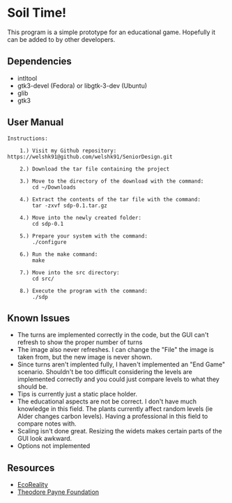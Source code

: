 Soil Time!
================

This program is a simple prototype for an educational game. Hopefully it can be added to by other developers.


Dependencies
----------------
* intltool
* gtk3-devel (Fedora) or libgtk-3-dev (Ubuntu)
* glib
* gtk3

User Manual
-----------------
	Instructions:

		1.) Visit my Github repository: https://welshk91@github.com/welshk91/SeniorDesign.git
		
		2.) Download the tar file containing the project

		3.) Move to the directory of the download with the command:
			cd ~/Downloads 

		4.) Extract the contents of the tar file with the command:
			tar -zxvf sdp-0.1.tar.gz
		
		4.) Move into the newly created folder:
			cd sdp-0.1

		5.) Prepare your system with the command:
			./configure

		6.) Run the make command:
			make

		7.) Move into the src directory:
			cd src/

		8.) Execute the program with the command:
			./sdp


Known Issues
----------------------------------
* The turns are implemented correctly in the code, but the GUI can't refresh to show the proper number of turns
* The image also never refreshes. I can change the "File" the image is taken from, but the new image is never shown.
* Since turns aren't implented fully, I haven't implemented an "End Game" scenario. Shouldn't be too difficult considering the levels are implemented correctly and you could just compare levels to what they should be.
* Tips is currently just a static place holder.
* The educational aspects are not be correct. I don't have much knowledge in this field. The plants currently affect random levels (ie Alder changes carbon levels). Having a professional in this field to compare notes with.
* Scaling isn't done great. Resizing the widets makes certain parts of the GUI look awkward.
* Options not implemented

Resources
-----------------------------------
* [EcoReality](http://www.ecoreality.org/wiki/Plant_used_for/Soil_stabilization)
* [Theodore Payne Foundation](http://www.theodorepayne.org/plants/plants_for_erosion_control.htm)

